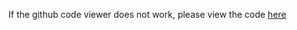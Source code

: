 If the github code viewer does not work, please view the code <a href = 'https://nbviewer.jupyter.org/github/fawiyogo001/Stock-Market-Analysis/blob/master/Combined%20Corporations/Apple%2C%20Google%2C%20Microsoft%2C%20Amazon%2C%20Intel-2019.ipynb'>here</a>